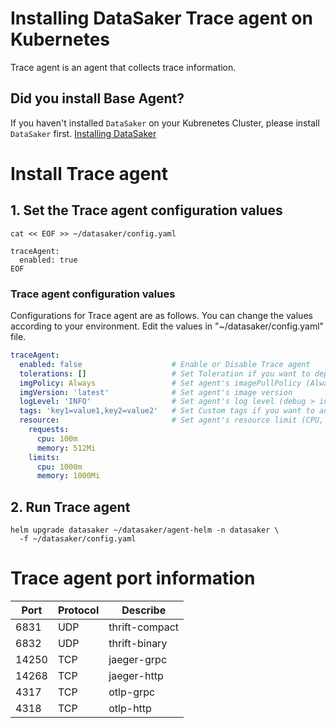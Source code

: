 # Installing DataSaker Trace agent on Kubernetes

Trace agent is an agent that collects trace information.

## Did you install Base Agent?

If you haven't installed `DataSaker` on your Kubrenetes Cluster, please install `DataSaker` first. [Installing DataSaker](../../README.md)

# Install Trace agent

## 1. Set the Trace agent configuration values

```shell
cat << EOF >> ~/datasaker/config.yaml

traceAgent:
  enabled: true
EOF
```

### Trace agent configuration values

Configurations for Trace agent are as follows. You can change the values according to your environment.
Edit the values in "~/datasaker/config.yaml" file.

```yaml
traceAgent:
  enabled: false                    # Enable or Disable Trace agent
  tolerations: []                   # Set Toleration if you want to deploy agent on specific node.
  imgPolicy: Always                 # Set agent's imagePullPolicy (Always, IfNotPresent, Never)
  imgVersion: 'latest'              # Set agent's image version
  logLevel: 'INFO'                  # Set agent's log level (debug > info > warn > error > panic > fatal)
  tags: 'key1=value1,key2=value2'   # Set Custom tags if you want to add custom tags to the agent.
  resource:                         # Set agent's resource limit (CPU, Memory) 
    requests:
      cpu: 100m
      memory: 512Mi
    limits:
      cpu: 1000m
      memory: 1000Mi
```
<!--
  nodeSelector: {}                  # (option) set nodeSelector if you want to deploy agent on specific node.
  affinity: {}                      # (option) set affinity if you want to deploy agent on specific node.
  collector:
    samplingRate: 10                # (option) set Trace data sampling rate. (0 < sampleRate <= 100)
```
-->

## 2. Run Trace agent

```shell
helm upgrade datasaker ~/datasaker/agent-helm -n datasaker \
  -f ~/datasaker/config.yaml
```

# Trace agent port information

| Port  | Protocol | Describe       |
|-------|----------|----------------|
| 6831  | UDP      | thrift-compact |
| 6832  | UDP      | thrift-binary  |
| 14250 | TCP      | jaeger-grpc    |
| 14268 | TCP      | jaeger-http    |
| 4317  | TCP      | otlp-grpc      |
| 4318  | TCP      | otlp-http      |

<!--
# Caution

> By default, Trace agent is deployed as a daemonset. \
> Therefore, Trace agent is installed on all nodes. \
> If you want to install Trace agent only on specific nodes, set affinity or nodeSelector for the node. \
> However, opentelemetry-instrumented applications must be installed on the same node as the Trace agent.
-->
